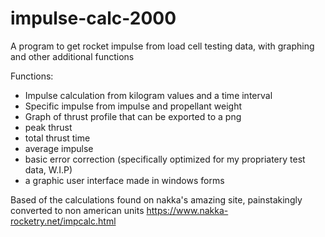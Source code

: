 # impulse-calc-2000
 A program to get rocket impulse from load cell testing data, with graphing and other additional functions

Functions:
- Impulse calculation from kilogram values and a time interval
- Specific impulse from impulse and propellant weight
- Graph of thrust profile that can be exported to a png
- peak thrust
- total thrust time
- average impulse
- basic error correction (specifically optimized for my propriatery test data, W.I.P)
- a graphic user interface made in windows forms

Based of the calculations found on nakka's amazing site, painstakingly converted to non american units
https://www.nakka-rocketry.net/impcalc.html